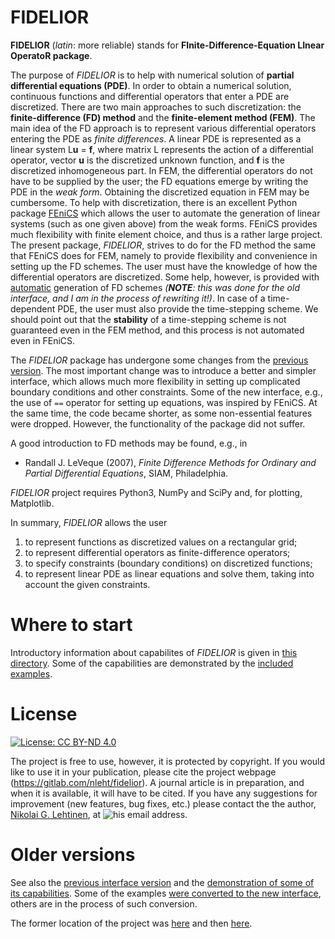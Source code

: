 FIDELIOR
=======

**FIDELIOR** (_latin_: more reliable) stands for **FInite-Difference-Equation LInear OperatoR package**.

The purpose of _FIDELIOR_ is to help with numerical solution of **partial differential equations (PDE)**. In order to obtain a numerical solution, continuous functions and differential operators that enter a PDE are discretized. There are two main approaches to such discretization: the **finite-difference (FD) method** and the **finite-element method (FEM)**. The main idea of the FD approach is to represent various differential operators entering the PDE as _finite differences_. A linear PDE is represented as a linear system L**u** = **f**, where matrix L represents the action of a differential operator, vector **u** is the discretized unknown function, and **f** is the discretized inhomogeneous part. In FEM, the differential operators do not have to be supplied by the user; the FD equations emerge by writing the PDE in the _weak form_. Obtaining the discretized equation in FEM may be cumbersome. To help with discretization, there is an excellent Python package [FEniCS](https://fenicsproject.org) which allows the user to automate the generation of linear systems (such as one given above) from the weak forms. FEniCS provides much flexibility with finite element choice, and thus is a rather large project. The present package, _FIDELIOR_, strives to do for the FD method the same that FEniCS does for FEM, namely to provide flexibility and convenience in setting up the FD schemes. The user must have the knowledge of how the differential operators are discretized. Some help, however, is provided with [automatic](https://gitlab.com/nleht/fidelior/-/tree/master/old/src/fidelior/autoschemes.py) generation of FD schemes _(**NOTE**: this was done for the old interface, and I am in the process of rewriting it!)_. In case of a time-dependent PDE, the user must also provide the time-stepping scheme. We should point out that the **stability** of a time-stepping scheme is not guaranteed even in the FEM method, and this process is not automated even in FEniCS.

The _FIDELIOR_ package has undergone some changes from the [previous version](https://gitlab.com/nleht/fidelior/-/releases/v0.6). The most important change was to introduce a better and simpler interface, which allows much more flexibility in setting up complicated boundary conditions and other constraints. Some of the new interface, e.g., the use of `==` operator for setting up equations, was inspired by FEniCS. At the same time, the code became shorter, as some non-essential features were dropped. However, the functionality of the package did not suffer.

A good introduction to FD methods may be found, e.g., in
* Randall J. LeVeque (2007), _Finite Difference Methods for Ordinary and Partial Differential Equations_, SIAM, Philadelphia.

_FIDELIOR_ project requires Python3, NumPy and SciPy and, for plotting, Matplotlib.

In summary, _FIDELIOR_ allows the user
1. to represent functions as discretized values on a rectangular grid;
2. to represent differential operators as finite-difference operators;
3. to specify constraints (boundary conditions) on discretized functions;
4. to represent linear PDE as linear equations and solve them, taking into account the given constraints.

# Where to start

Introductory information about capabilites of _FIDELIOR_ is given in [this directory](https://gitlab.com/nleht/fidelior/-/tree/master/doc/). Some of the capabilities are demonstrated by the [included examples](https://gitlab.com/nleht/fidelior/-/tree/master/examples/).

# License

[![License: CC BY-ND 4.0](https://img.shields.io/badge/License-CC_BY--ND_4.0-lightgrey.svg)](https://creativecommons.org/licenses/by-nd/4.0/)

The project is free to use, however, it is protected by copyright. If you would like to use it in your publication, please cite the project webpage (https://gitlab.com/nleht/fidelior). A journal article is in preparation, and when it is available, it will have to be cited. If you have any suggestions for improvement (new features, bug fixes, etc.) please contact the the author, [Nikolai G. Lehtinen](https://gitlab.com/nleht), at ![his email address](https://gitlab.com/nleht/fidelior/-/raw/master/email.png).

# Older versions

See also the [previous interface version](https://gitlab.com/nleht/fidelior/-/tree/master/old/src/fidelior) and the [demonstration of some of its capabilities](https://gitlab.com/nleht/fidelior/-/tree/master/old/examples). Some of the examples [were converted to the new interface](https://gitlab.com/nleht/fidelior/-/tree/master/examples), others are in the process of such conversion.

The former location of the project was [here](https://gitlab.uib.no/BCSS-Q4/TRUMP) and then [here](https://git.app.uib.no/Nikolai.Lehtinen/TRUMP).


